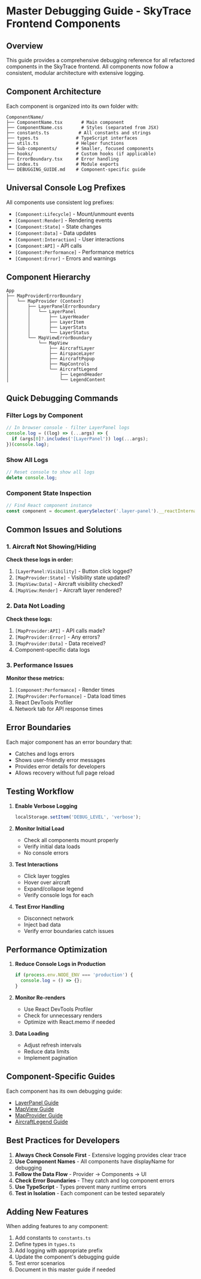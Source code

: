 # Master Debugging Guide - SkyTrace Frontend Components

## Overview
This guide provides a comprehensive debugging reference for all refactored components in the SkyTrace frontend. All components now follow a consistent, modular architecture with extensive logging.

## Component Architecture

Each component is organized into its own folder with:
```
ComponentName/
├── ComponentName.tsx       # Main component
├── ComponentName.css       # Styles (separated from JSX)
├── constants.ts           # All constants and strings
├── types.ts              # TypeScript interfaces
├── utils.ts              # Helper functions
├── Sub-components/       # Smaller, focused components
├── hooks/                # Custom hooks (if applicable)
├── ErrorBoundary.tsx     # Error handling
├── index.ts              # Module exports
└── DEBUGGING_GUIDE.md    # Component-specific guide
```

## Universal Console Log Prefixes

All components use consistent log prefixes:
- `[Component:Lifecycle]` - Mount/unmount events
- `[Component:Render]` - Rendering events
- `[Component:State]` - State changes
- `[Component:Data]` - Data updates
- `[Component:Interaction]` - User interactions
- `[Component:API]` - API calls
- `[Component:Performance]` - Performance metrics
- `[Component:Error]` - Errors and warnings

## Component Hierarchy

```
App
├── MapProviderErrorBoundary
│   └── MapProvider (Context)
│       ├── LayerPanelErrorBoundary
│       │   └── LayerPanel
│       │       ├── LayerHeader
│       │       ├── LayerItem
│       │       ├── LayerStats
│       │       └── LayerStatus
│       └── MapViewErrorBoundary
│           └── MapView
│               ├── AircraftLayer
│               ├── AirspaceLayer
│               ├── AircraftPopup
│               ├── MapControls
│               └── AircraftLegend
│                   ├── LegendHeader
│                   └── LegendContent
```

## Quick Debugging Commands

### Filter Logs by Component
```javascript
// In browser console - filter LayerPanel logs
console.log = ((log) => (...args) => {
  if (args[0]?.includes('[LayerPanel')) log(...args);
})(console.log);
```

### Show All Logs
```javascript
// Reset console to show all logs
delete console.log;
```

### Component State Inspection
```javascript
// Find React component instance
const component = document.querySelector('.layer-panel').__reactInternalInstance$;
```

## Common Issues and Solutions

### 1. Aircraft Not Showing/Hiding

**Check these logs in order:**
1. `[LayerPanel:Visibility]` - Button click logged?
2. `[MapProvider:State]` - Visibility state updated?
3. `[MapView:Data]` - Aircraft visibility checked?
4. `[MapView:Render]` - Aircraft layer rendered?

### 2. Data Not Loading

**Check these logs:**
1. `[MapProvider:API]` - API calls made?
2. `[MapProvider:Error]` - Any errors?
3. `[MapProvider:Data]` - Data received?
4. Component-specific data logs

### 3. Performance Issues

**Monitor these metrics:**
1. `[Component:Performance]` - Render times
2. `[MapProvider:Performance]` - Data load times
3. React DevTools Profiler
4. Network tab for API response times

## Error Boundaries

Each major component has an error boundary that:
- Catches and logs errors
- Shows user-friendly error messages
- Provides error details for developers
- Allows recovery without full page reload

## Testing Workflow

1. **Enable Verbose Logging**
   ```javascript
   localStorage.setItem('DEBUG_LEVEL', 'verbose');
   ```

2. **Monitor Initial Load**
   - Check all components mount properly
   - Verify initial data loads
   - No console errors

3. **Test Interactions**
   - Click layer toggles
   - Hover over aircraft
   - Expand/collapse legend
   - Verify console logs for each

4. **Test Error Handling**
   - Disconnect network
   - Inject bad data
   - Verify error boundaries catch issues

## Performance Optimization

1. **Reduce Console Logs in Production**
   ```javascript
   if (process.env.NODE_ENV === 'production') {
     console.log = () => {};
   }
   ```

2. **Monitor Re-renders**
   - Use React DevTools Profiler
   - Check for unnecessary renders
   - Optimize with React.memo if needed

3. **Data Loading**
   - Adjust refresh intervals
   - Reduce data limits
   - Implement pagination

## Component-Specific Guides

Each component has its own debugging guide:
- [LayerPanel Guide](./LayerPanel/DEBUGGING_GUIDE.md)
- [MapView Guide](./MapView/DEBUGGING_GUIDE.md)
- [MapProvider Guide](./MapProvider/DEBUGGING_GUIDE.md)
- [AircraftLegend Guide](./AircraftLegend/DEBUGGING_GUIDE.md)

## Best Practices for Developers

1. **Always Check Console First** - Extensive logging provides clear trace
2. **Use Component Names** - All components have displayName for debugging
3. **Follow the Data Flow** - Provider → Components → UI
4. **Check Error Boundaries** - They catch and log component errors
5. **Use TypeScript** - Types prevent many runtime errors
6. **Test in Isolation** - Each component can be tested separately

## Adding New Features

When adding features to any component:
1. Add constants to `constants.ts`
2. Define types in `types.ts`
3. Add logging with appropriate prefix
4. Update the component's debugging guide
5. Test error scenarios
6. Document in this master guide if needed
